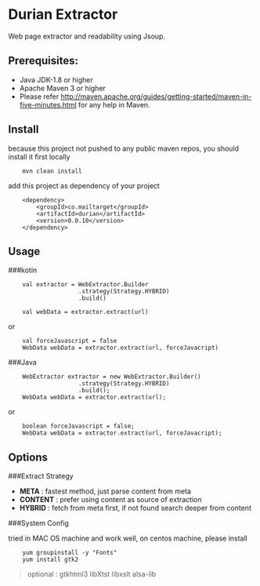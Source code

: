 Durian Extractor
=

Web page extractor and readability using Jsoup. 

Prerequisites:
-
*	Java JDK-1.8 or higher
*	Apache Maven 3 or higher
*	Please refer http://maven.apache.org/guides/getting-started/maven-in-five-minutes.html for any help in Maven.


Install
-

because this project not pushed to any public maven repos, you should install it first locally

        mvn clean install

add this project as dependency of your project

	    <dependency>
            <groupId>co.mailtarget</groupId>
            <artifactId>durian</artifactId>
            <version>0.0.10</version>
        </dependency>

        
Usage
-

###kotin
        
        val extractor = WebExtractor.Builder
                        .strategy(Strategy.HYBRID)
                        .build()
        
        val webData = extractor.extract(url)
        
or 
        
        val forceJavascript = false
        WebData webData = extractor.extract(url, forceJavacript)

###Java
        
        WebExtractor extractor = new WebExtractor.Builder()
                        .strategy(Strategy.HYBRID)
                        .build();
        WebData webData = extractor.extract(url);

or 
        
        boolean forceJavascript = false;
        WebData webData = extractor.extract(url, forceJavacript);
        
        
Options
-

###Extract Strategy 

- **META** : fastest method, just parse content from meta
- **CONTENT** : prefer using content as source of extraction
- **HYBRID** : fetch from meta first, if not found search deeper from content

###System Config

tried in MAC OS machine and work well, on centos machine, please install

        yum groupinstall -y "Fonts"
        yum install gtk2 

> optional : gtkhtml3 libXtst libxslt alsa-lib 
